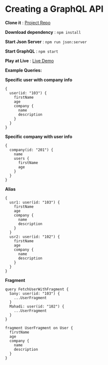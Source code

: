 # Creating a GraphQL API

**Clone it** : [Project Repo](https://github.com/sany2k8/graphql-udemy.git)

**Download dependency** :  `npm install`

**Start Json Server** : `npm run json:server`

**Start GraphQL** : `npm start`

**Play at Live** :  [Live Demo](https://graphql-sany2k8.c9users.io/graphql)

**Example Queries:**

**Specific user with company info**

```
{
  user(id: "103") {
    firstName
    age
    company {
      name
      description
    }
  }
}

```


**Specific company with user info**

```
{
  company(id: "201") {
    name
    users {
      firstName
      age
    }
  }
}

```

**Alias**

```
{
  usr1: user(id: "103") {
    firstName
    age
    company {
      name
      description
    }
  }
  usr2: user(id: "102") {
    firstName
    age
    company {
      name
      description
    }
  }
}

```
**Fragment**

```
query FetchUserWithFragment {
  Sany: user(id: "103") {
    ...UserFragment
  }
  Mahadi: user(id: "102") {
    ...UserFragment
  }
}

fragment UserFragment on User {
  firstName
  age
  company {
    name
    description
  }
}

```



